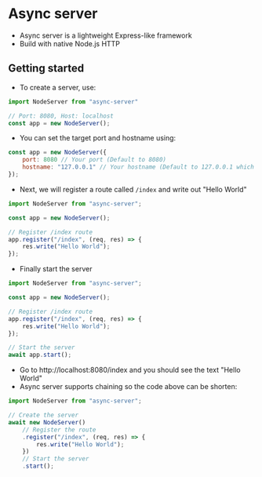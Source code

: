 # Async server
- Async server is a lightweight Express-like framework
- Build with native Node.js HTTP

## Getting started

- To create a server, use:
```javascript
import NodeServer from "async-server"

// Port: 8080, Host: localhost
const app = new NodeServer();
```

- You can set the target port and hostname using:
```javascript
const app = new NodeServer({
    port: 8080 // Your port (Default to 8080)
    hostname: "127.0.0.1" // Your hostname (Default to 127.0.0.1 which is localhost)
});
```

- Next, we will register a route called `/index` and write out "Hello World"
```javascript
import NodeServer from "async-server";

const app = new NodeServer();

// Register /index route
app.register("/index", (req, res) => {
    res.write("Hello World");
});
```

- Finally start the server
```javascript
import NodeServer from "async-server";

const app = new NodeServer();

// Register /index route
app.register("/index", (req, res) => {
    res.write("Hello World");
});

// Start the server
await app.start();
```

- Go to http://localhost:8080/index and you should see the text "Hello World"
- Async server supports chaining so the code above can be shorten:
```javascript
import NodeServer from "async-server";

// Create the server
await new NodeServer()
    // Register the route
    .register("/index", (req, res) => {
        res.write("Hello World");
    })
    // Start the server
    .start();
```